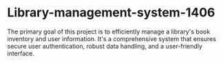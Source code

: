 # Library-management-system-1406
 The primary goal of this project is to efficiently manage a library's book inventory and user information. It's a comprehensive system that ensures secure user authentication, robust data handling, and a user-friendly interface.
